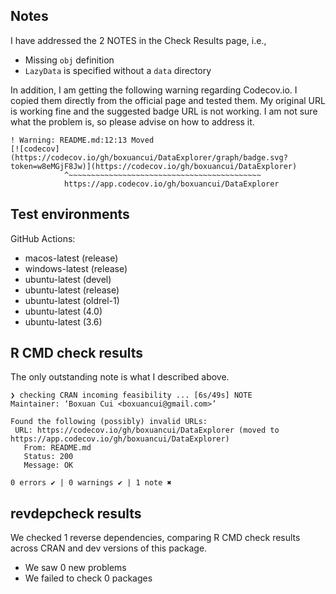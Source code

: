## Notes
I have addressed the 2 NOTES in the Check Results page, i.e.,

* Missing `obj` definition
* `LazyData` is specified without a `data` directory

In addition, I am getting the following warning regarding Codecov.io. I copied them directly from the official page and tested them. My original URL is working fine and the suggested badge URL is not working. I am not sure what the problem is, so please advise on how to address it.

```
! Warning: README.md:12:13 Moved
[![codecov](https://codecov.io/gh/boxuancui/DataExplorer/graph/badge.svg?token=w8eMGjF8Jw)](https://codecov.io/gh/boxuancui/DataExplorer)
            ^~~~~~~~~~~~~~~~~~~~~~~~~~~~~~~~~~~~~~~~~~~~
            https://app.codecov.io/gh/boxuancui/DataExplorer
```

## Test environments
GitHub Actions:

* macos-latest (release)
* windows-latest (release)
* ubuntu-latest (devel)
* ubuntu-latest (release)
* ubuntu-latest (oldrel-1)
* ubuntu-latest (4.0)
* ubuntu-latest (3.6)

## R CMD check results

The only outstanding note is what I described above.

	❯ checking CRAN incoming feasibility ... [6s/49s] NOTE  	Maintainer: ‘Boxuan Cui <boxuancui@gmail.com>’  	  	Found the following (possibly) invalid URLs:   	 URL: https://codecov.io/gh/boxuancui/DataExplorer (moved to https://app.codecov.io/gh/boxuancui/DataExplorer)   	   From: README.md   	   Status: 200   	   Message: OK		0 errors ✔ | 0 warnings ✔ | 1 note ✖

## revdepcheck resultsWe checked 1 reverse dependencies, comparing R CMD check results across CRAN and dev versions of this package. * We saw 0 new problems * We failed to check 0 packages